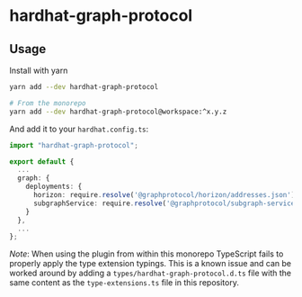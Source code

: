# hardhat-graph-protocol


## Usage

Install with yarn

```bash
yarn add --dev hardhat-graph-protocol

# From the monorepo
yarn add --dev hardhat-graph-protocol@workspace:^x.y.z
```

And add it to your `hardhat.config.ts`:

```ts
import "hardhat-graph-protocol";

export default {
  ...
  graph: {
    deployments: {
      horizon: require.resolve('@graphprotocol/horizon/addresses.json'),
      subgraphService: require.resolve('@graphprotocol/subgraph-service/addresses.json'),
    }
  },
  ...
};
```

_Note_: When using the plugin from within this monorepo TypeScript fails to properly apply the type extension typings. This is a known issue and can be worked around by adding a `types/hardhat-graph-protocol.d.ts` file with the same content as the `type-extensions.ts` file in this repository.